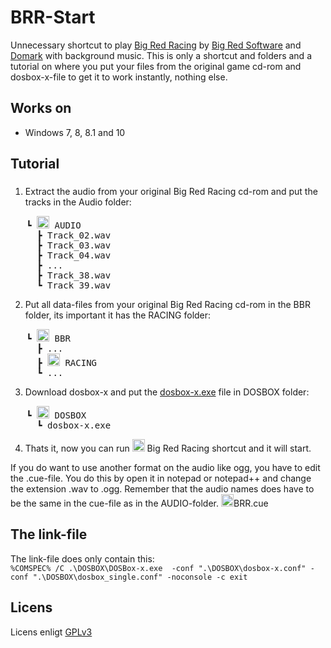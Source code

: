# BRR-Start
Unnecessary shortcut to play [Big Red Racing](https://en.wikipedia.org/wiki/Big_Red_Racing) by [Big Red Software](https://en.wikipedia.org/wiki/Big_Red_Software) and [Domark](https://en.wikipedia.org/wiki/Square_Enix_Europe#Domark) with background music. This is only a shortcut and folders and a tutorial on where you put your files from the original game cd-rom and dosbox-x-file to get it to work instantly, nothing else.

## Works on
* Windows 7, 8, 8.1 and 10

## Tutorial

###
1. Extract the audio from your original Big Red Racing cd-rom and put the tracks in the Audio folder:

<pre>
   ┗ <img width="20px" height="20px" src="https://cdn.pixabay.com/photo/2015/08/26/18/20/folder-908888_960_720.png"> AUDIO
     ┣ Track_02.wav
     ┣ Track_03.wav
     ┣ Track_04.wav
     ┣ ...
     ┣ Track_38.wav
     ┗ Track_39.wav</pre>
2. Put all data-files from your original Big Red Racing cd-rom in the BBR folder, its important it has the RACING folder:
<pre>
   ┗ <img width="20px" height="20px" src="https://cdn.pixabay.com/photo/2015/08/26/18/20/folder-908888_960_720.png"> BBR
     ┣ ...
     ┣ <img width="20px" height="20px" src="https://cdn.pixabay.com/photo/2015/08/26/18/20/folder-908888_960_720.png"> RACING
     ┗ ...</pre>
3. Download dosbox-x and put the [dosbox-x.exe](https://github.com/joncampbell123/dosbox-x) file in DOSBOX folder:
<pre>
   ┗ <img width="20px" height="20px" src="https://cdn.pixabay.com/photo/2015/08/26/18/20/folder-908888_960_720.png"> DOSBOX
     ┗ dosbox-x.exe</pre>
4. Thats it, now you can run <img width="20px" height="20px" src="https://cdn.pixabay.com/photo/2012/04/01/12/59/disk-23357_960_720.png"> Big Red Racing shortcut and it will start.

If you do want to use another format on the audio like ogg, you have to edit the .cue-file. You do this by open it in notepad or notepad++ and change the extension .wav to .ogg. Remember that the audio names does have to be the same in the cue-file as in the AUDIO-folder.
<img width="20px" height="20px" src="https://cdn.pixabay.com/photo/2020/11/10/17/08/vlc-5730446_960_720.png">BRR.cue<br>

## The link-file
The link-file does only contain this:<br>
```%COMSPEC% /C .\DOSBOX\DOSBox-x.exe  -conf ".\DOSBOX\dosbox-x.conf" -conf ".\DOSBOX\dosbox_single.conf" -noconsole -c exit```

## Licens
Licens enligt [GPLv3](https://www.gnu.org/licenses/gpl-3.0.en.html)
